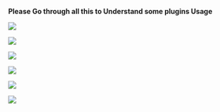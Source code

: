 **Please Go through all this to Understand some plugins Usage**

<a href="https://github.com/lyfe00011/whatsapp-bot/wiki/filter"><img src="https://img.shields.io/badge/filter-brightgreen?style=for-the-badge&logo=appveyor%22"/></a>


<a href="https://github.com/lyfe00011/whatsapp-bot/wiki/greetings"><img src="https://img.shields.io/badge/greetings-important?style=for-the-badge&logo=appveyor%22"/></a>


<a href="https://github.com/lyfe00011/whatsapp-bot/wiki/vote"><img src="https://img.shields.io/badge/vote-yellow?style=for-the-badge&logo=appveyor%22"/></a>


<a href="https://github.com/lyfe00011/whatsapp-bot/wiki/plugins"><img src="https://img.shields.io/badge/plugins-9cf?style=for-the-badge&logo=appveyor%22"/></a>


<a href="https://github.com/lyfe00011/whatsapp-bot/wiki/FAQ"><img src="https://img.shields.io/badge/FAQ-red?style=for-the-badge&logo=appveyor%22"/></a>

<a href="https://github.com/lyfe00011/whatsapp-bot/wiki/change-log"><img src="https://img.shields.io/badge/change%20log-violetgreen?style=?style=social&logo=appveyor%22"/></a>